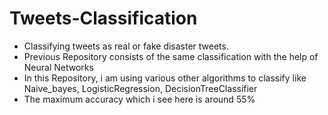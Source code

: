 # Tweets-Classification
* Classifying tweets as real or fake disaster tweets.
* Previous Repository consists of the same classification with the help of Neural Networks
* In this Repository, i am using various other algorithms to classify like Naive_bayes, LogisticRegression, DecisionTreeClassifier
* The maximum accuracy which i see here is around 55%
